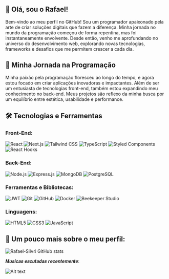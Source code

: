 ## 👋 Olá, sou o Rafael!


Bem-vindo ao meu perfil no GitHub! Sou um programador apaixonado pela arte de criar soluções digitais que fazem a diferença. Minha jornada no mundo da programação começou de forma repentina, mas foi instantaneamente envolvente. Desde então, venho me aprofundando no universo do desenvolvimento web, explorando novas tecnologias, frameworks e desafios que me permitem crescer a cada dia.

## 🌱 Minha Jornada na Programação


Minha paixão pela programação floresceu ao longo do tempo, e agora estou focado em criar aplicações inovadoras e impactantes. Além de ser um entusiasta de tecnologias front-end, também estou expandindo meu conhecimento no back-end. Meus projetos são reflexo da minha busca por um equilíbrio entre estética, usabilidade e performance.

## 🛠 Tecnologias e Ferramentas

### Front-End:
![React](https://img.shields.io/badge/-React-61DAFB?style=flat&logo=react&logoColor=white)
![Next.js](https://img.shields.io/badge/-Next.js-000000?style=flat&logo=next.js&logoColor=white)
![Tailwind CSS](https://img.shields.io/badge/-Tailwind%20CSS-38B2AC?style=flat&logo=tailwind-css&logoColor=white)
![TypeScript](https://img.shields.io/badge/-TypeScript-3178C6?style=flat&logo=typescript&logoColor=white)
![Styled Components](https://img.shields.io/badge/-Styled%20Components-DB7093?style=flat&logo=styled-components&logoColor=white)
![React Hooks](https://img.shields.io/badge/-React%20Hooks-61DAFB?style=flat&logo=react&logoColor=white)

### Back-End:
![Node.js](https://img.shields.io/badge/-Node.js-339933?style=flat&logo=node.js&logoColor=white)
![Express.js](https://img.shields.io/badge/-Express.js-000000?style=flat&logo=express&logoColor=white)
![MongoDB](https://img.shields.io/badge/-MongoDB-47A248?style=flat&logo=mongodb&logoColor=white)
![PostgreSQL](https://img.shields.io/badge/-PostgreSQL-336791?style=flat&logo=postgresql&logoColor=white)

### Ferramentas e Bibliotecas:
![JWT](https://img.shields.io/badge/-JWT-000000?style=flat&logo=json-web-tokens&logoColor=white)
![Git](https://img.shields.io/badge/-Git-F05032?style=flat&logo=git&logoColor=white)
![GitHub](https://img.shields.io/badge/-GitHub-181717?style=flat&logo=github&logoColor=white)
![Docker](https://img.shields.io/badge/-Docker-2496ED?style=flat&logo=docker&logoColor=white)
![Beekeeper Studio](https://img.shields.io/badge/-Beekeeper%20Studio-4B8BBE?style=flat&logo=beekeeper&logoColor=white)

### Linguagens:
![HTML5](https://img.shields.io/badge/-HTML5-E34F26?style=flat&logo=html5&logoColor=white)
![CSS3](https://img.shields.io/badge/-CSS3-1572B6?style=flat&logo=css3&logoColor=white)
![JavaScript](https://img.shields.io/badge/-JavaScript-F7DF1E?style=flat&logo=javascript&logoColor=white)


## 🚀  Um pouco mais sobre o meu perfil:
![Rafael-Silv4 GitHub stats](https://github-readme-stats.vercel.app/api?username=RafaelSilva&show_icons=true&theme=radical)


𝑴𝒖𝒔𝒊𝒄𝒂𝒔 𝒆𝒔𝒄𝒖𝒕𝒂𝒅𝒂𝒔 𝒓𝒆𝒄𝒆𝒏𝒕𝒆𝒎𝒆𝒏𝒕𝒆:

![Alt text](https://spotify-recently-played-readme.vercel.app/api?user=rafasilva_50)

